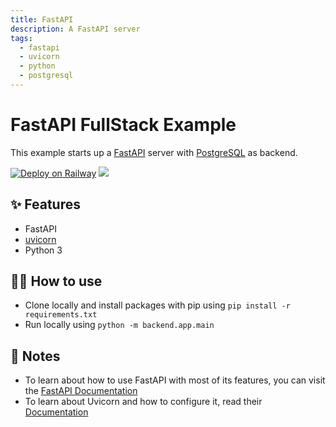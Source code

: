 ```yaml
---
title: FastAPI
description: A FastAPI server
tags:
  - fastapi
  - uvicorn
  - python
  - postgresql
---
```


<!-- LINK GROUP -->
[deploy-on-zeabur-button-image]: https://zeabur.com/button.svg
[deploy-on-zeabur-link]: https://zeabur.com/templates/A2TNYB

# FastAPI FullStack Example

This example starts up a [FastAPI](https://fastapi.tiangolo.com/) server with [PostgreSQL](https://www.postgresql.org/) as backend.

[![Deploy on Railway](https://railway.app/button.svg)](https://railway.app/template/IhHgYS?referralCode=jk_FgY)
[![][deploy-on-zeabur-button-image]][deploy-on-zeabur-link]

## ✨ Features

- FastAPI
- [uvicorn](https://www.uvicorn.org/)
- Python 3

## 💁‍♀️ How to use

- Clone locally and install packages with pip using `pip install -r requirements.txt`
- Run locally using `python -m backend.app.main`

## 📝 Notes

- To learn about how to use FastAPI with most of its features, you can visit the [FastAPI Documentation](https://fastapi.tiangolo.com/tutorial/)
- To learn about Uvicorn and how to configure it, read their [Documentation](https://www.uvicorn.org/)
